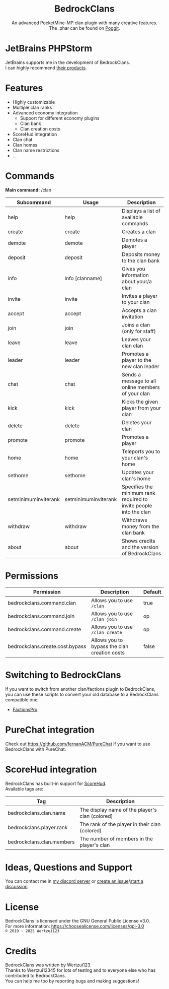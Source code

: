 <h1 align="center">BedrockClans</h1>
<p align="center">
An advanced PocketMine-MP clan plugin with many creative features.
<br>The .phar can be found on <a href="https://poggit.pmmp.io/ci/Wertzui123/BedrockClans/BedrockClans/">Poggit</a>.
</p>

# JetBrains PHPStorm
JetBrains supports me in the development of BedrockClans.
<br>I can highly recommend <a href="https://jetbrains.com?from=BedrockClans">their products</a>.

# Features
* Highly customizable
* Multiple clan ranks
* Advanced economy integration
    * Support for different economy plugins
    * Clan bank
    * Clan creation costs
* ScoreHud integration
* Clan chat
* Clan homes
* Clan name restrictions
* ...

# Commands
**Main command:** /clan

| Subcommand           | Usage                           | Description                                                        |
|----------------------|---------------------------------|--------------------------------------------------------------------|
| help                 | help                            | Displays a list of available commands                              |
| create               | create <clanname>               | Creates a clan                                                     |
| demote               | demote <playername>             | Demotes a player                                                   |
| deposit              | deposit <amount>                | Deposits money to the clan bank                                    |
| info                 | info [clanname]                 | Gives you information about your/a clan                            |
| invite               | invite <playername>             | Invites a player to your clan                                      |
| accept               | accept <clanname>               | Accepts a clan invitation                                          |
| join                 | join <clanname>                 | Joins a clan (only for staff)                                      |
| leave                | leave                           | Leaves your clan clan                                              |
| leader               | leader <playername>             | Promotes a player to the new clan leader                           |
| chat                 | chat <message>                  | Sends a message to all online members of your clan                 |
| kick                 | kick <playername>               | Kicks the given player from your clan                              |
| delete               | delete                          | Deletes your clan                                                  |
| promote              | promote <playername>            | Promotes a player                                                  |
| home                 | home                            | Teleports you to your clan's home                                  |
| sethome              | sethome                         | Updates your clan's home                                           |
| setminimuminviterank | setminimuminviterank <clanrank> | Specifies the minimum rank required to invite people into the clan |
| withdraw             | withdraw <amount>               | Withdraws money from the clan bank                                 |
| about                | about                           | Shows credits and the version of BedrockClans                      |

# Permissions
| Permission                      | Description                                  | Default |
|---------------------------------|----------------------------------------------|---------|
| bedrockclans.command.clan       | Allows you to use `/clan`                    | true    |
| bedrockclans.command.join       | Allows you to use `/clan join`               | op      |
| bedrockclans.command.create     | Allows you to use `/clan create`             | op      |
| bedrockclans.create.cost.bypass | Allows you to bypass the clan creation costs | false   |

# Switching to BedrockClans
If you want to switch from another clan/factions plugin to BedrockClans, you can use these scripts to convert your old database to a BedrockClans compatible one:
* <a href="https://github.com/Wertzui123/FactionsPro2BedrockClans">FactionsPro</a>

# PureChat integration
Check out https://github.com/fernanACM/PureChat if you want to use BedrockClans with PureChat.

# ScoreHud integration
BedrockClans has built-in support for <a href="https://github.com/Ifera/ScoreHud">ScoreHud</a>.
<br>Available tags are:

| Tag                       | Description                                     |
|---------------------------|-------------------------------------------------|
| bedrockclans.clan.name    | The display name of the player's clan (colored) |
| bedrockclans.player.rank  | The rank of the player in their clan (colored)  |
| bedrockclans.clan.members | The number of members in the player's clan      |

# Ideas, Questions and Support
You can contact me in <a href="https://discord.gg/eGhZGtF">my discord server</a> or <a href="https://github.com/Wertzui123/BedrockClans/issues/new">create an issue</a>/<a href="https://github.com/Wertzui123/BedrockClans/discussions/new">start a discussion</a>.

# License
BedrockClans is licensed under the GNU General Public License v3.0.
<br>For more information: https://choosealicense.com/licenses/gpl-3.0
<br><code>© 2019 - 2025 Wertzui123</code>

# Credits
BedrockClans was written by Wertzui123.
<br>Thanks to Wertzui12345 for lots of testing and to everyone else who has contributed to BedrockClans.
<br>You can help me too by reporting bugs and making suggestions!

